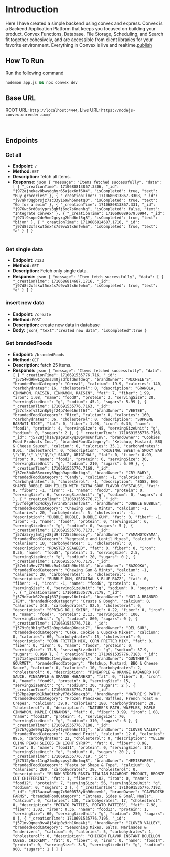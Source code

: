 # Introduction
Here I have created a simple backend using convex and express.
Convex is a Backend Application Platform that keeps you focused on building your product. Convex Functions, Database, File Storage, Scheduling, and Search fit together cohesively, and are accessible from client libraries for your favorite environment. Everything in Convex is live and realtime.[publish](https://docs.convex.dev/home)

## How To Run

Run the following command

```bash
nodemon app.js && npx convex dev
```

## Base URL

ROOT URL: `http://localhost:4444`,
Live URL: `https://nodejs-convex.onrender.com/`

<br>

## Endpoints

### Get all 

-   **Endpoint:** `/`
-   **Method:** `GET`
-   **Description:** fetch all items.
-   **Response:** ```json {
    "message": "Items fetched successfully",
    "data": [
        {
            "_creationTime": 1710680813867.3306,
            "_id": "j972ajnekav8bwydghyr65ajex6nf604",
            "isCompleted": true,
            "text": "Buy groceries"
        },
        {
            "_creationTime": 1710680813867.3308,
            "_id": "j97akr3qgbrsjz7sc33y169wh56netq0",
            "isCompleted": true,
            "text": "Go for a swim"
        },
        {
            "_creationTime": 1710680813867.331,
            "_id": "j976wc6rd0ajyprs3ghfj6xc7s6nenhg",
            "isCompleted": false,
            "text": "Integrate Convex"
        },
        {
            "_creationTime": 1710686089679.0994,
            "_id": "j973t9snpe2de9me2gcyxg2hhd6nf5q8",
            "isCompleted": true,
            "text": "bijon"
        },
        {
            "_creationTime": 1710686814687.1716,
            "_id": "j97d8s2xfskwt5nx4s7s9vw5tx6nfwhm",
            "isCompleted": true,
            "text": "a"
        }
    ]
}```
    <br><br>




### Get single data
- **Endpoint:** `/123`
- **Method:** `GET`
- **Description:** Fetch only single data.
- **Response:** ```json {
    "message": "Item fetch successfully",
    "data": [
        {
            "_creationTime": 1710686814687.1716,
            "_id": "j97d8s2xfskwt5nx4s7s9vw5tx6nfwhm",
            "isCompleted": true,
            "text": "a"
        }
    ]
}```
### insert new data

-   **Endpoint:** `/create`
-   **Method:** `POST`
-   **Description:** create new data in database
-   **Body:** ```json{
    "text":"created new data",
    "isCompleted":true
}```
    <br>


### Get brandedFoods 

-   **Endpoint:** `/brandedFoods`
-   **Method:** `GET`
-   **Description:** fetch 25 items.
-   **Response:** ```json {
    "message": "Items fetched successfully",
    "data": [
        {
            "_creationTime": 1710691535776.716,
            "_id": "j5754wd9kw1zg3ns3m0jsdfbfd6nfdeq",
            "brandOwner": "MICHELE'S",
            "brandedFoodCategory": "Cereal",
            "calcium": 19.9,
            "calories": 140,
            "carbohydrates": 16,
            "cholesterol": 0,
            "description": "GRANOLA, CINNAMON, RAISIN, CINNAMON, RAISIN",
            "fat": 7,
            "fiber": 1.99,
            "iron": 1.08,
            "name": "food0",
            "protein": 3,
            "servingSize": 28,
            "servingSizeUnit": "g",
            "sodium": 45.1,
            "sugars": 5.99
        },
        {
            "_creationTime": 1710691535776.7163,
            "_id": "j57cfxefv2tzn8p9jf24p74ee16nff6f",
            "brandOwner": "VEETEE",
            "brandedFoodCategory": "Rice",
            "calcium": 0,
            "calories": 160,
            "carbohydrates": 36,
            "cholesterol": 0,
            "description": "SUPREME BASMATI RICE",
            "fat": 0,
            "fiber": 1.98,
            "iron": 0.36,
            "name": "food1",
            "protein": 4,
            "servingSize": 45,
            "servingSizeUnit": "g",
            "sodium": 0,
            "sugars": 2
        },
        {
            "_creationTime": 1710691535776.7166,
            "_id": "j5728jjh1a7psg91nkyq30gvms6nf1nv",
            "brandOwner": "Cookies Food Products Inc.",
            "brandedFoodCategory": "Ketchup, Mustard, BBQ & Cheese Sauce",
            "calcium": 0,
            "calories": 35.1,
            "carbohydrates": 8.01,
            "cholesterol": 0,
            "description": "ORIGINAL SWEET & SMOKY BAR \"\"B\"\" \"\"Q\"\" SAUCE, ORIGINAL",
            "fat": 0,
            "fiber": 0.99,
            "iron": 0,
            "name": "food2",
            "protein": 0,
            "servingSize": 30,
            "servingSizeUnit": "g",
            "sodium": 210,
            "sugars": 6.99
        },
        {
            "_creationTime": 1710691535776.7168,
            "_id": "j57en3h4k63vxcny69ggh9apnd6nfbgs",
            "brandOwner": "CRY BABY",
            "brandedFoodCategory": "Candy",
            "calcium": -1,
            "calories": 20,
            "carbohydrates": 5,
            "cholesterol": -1,
            "description": "EGGS, EGG SHAPED BUBBLE GUM FILLED WITH EXTRA SOUR FLAVOR CRYSTALS",
            "fat": 0,
            "fiber": -1,
            "iron": -1,
            "name": "food3",
            "protein": 0,
            "servingSize": 6,
            "servingSizeUnit": "g",
            "sodium": 0,
            "sugars": 4
        },
        {
            "_creationTime": 1710691535776.717,
            "_id": "j57fdeg9fq24dkyyfvr3n85r3s6nf3nt",
            "brandOwner": "DUBBLE BUBBLE",
            "brandedFoodCategory": "Chewing Gum & Mints",
            "calcium": -1,
            "calories": 20,
            "carbohydrates": 5,
            "cholesterol": -1,
            "description": "DUBBLE BUBBLE, BUBBLE GUM",
            "fat": 0,
            "fiber": -1,
            "iron": -1,
            "name": "food4",
            "protein": 0,
            "servingSize": 6,
            "servingSizeUnit": "g",
            "sodium": 0,
            "sugars": 5
        },
        {
            "_creationTime": 1710691535776.7173,
            "_id": "j57dz5ryjfmtjy38jd9rf725s56necsy",
            "brandOwner": "YAMAMOTOYAMA",
            "brandedFoodCategory": "Vegetable and Lentil Mixes",
            "calcium": 0,
            "calories": 10,
            "carbohydrates": 1,
            "cholesterol": 0,
            "description": "ROASTED SEAWEED",
            "fat": 0,
            "fiber": 0,
            "iron": 0.36,
            "name": "food5",
            "protein": 1,
            "servingSize": 2.5,
            "servingSizeUnit": "g",
            "sodium": 20,
            "sugars": 0
        },
        {
            "_creationTime": 1710691535776.7175,
            "_id": "j57ehfa9ev77t96bz9x4s3d3h96nf6tb",
            "brandOwner": "BAZOOKA",
            "brandedFoodCategory": "Chewing Gum & Mints",
            "calcium": -1,
            "calories": 20,
            "carbohydrates": 5,
            "cholesterol": -1,
            "description": "BUBBLE GUM, ORIGINAL & BLUE RAZZ",
            "fat": 0,
            "fiber": -1,
            "iron": -1,
            "name": "food6",
            "protein": 0,
            "servingSize": 6,
            "servingSizeUnit": "g",
            "sodium": 0,
            "sugars": 4
        },
        {
            "_creationTime": 1710691535776.7178,
            "_id": "j579ekwrk622cg4j637jbpqmv16nfr4c",
            "brandOwner": "NOT A BRANDED ITEM",
            "brandedFoodCategory": "Crusts & Dough",
            "calcium": 0,
            "calories": 340,
            "carbohydrates": 82.5,
            "cholesterol": 0,
            "description": "SPRING ROLL SKIN",
            "fat": 0.22,
            "fiber": 0,
            "iron": 0,
            "name": "food7",
            "protein": 2.13,
            "servingSize": 100,
            "servingSizeUnit": "g",
            "sodium": 860,
            "sugars": 0
        },
        {
            "_creationTime": 1710691535776.718,
            "_id": "j579t0j9b1gf3c52n9ypdw6aq96nest7",
            "brandOwner": "DEL SUR",
            "brandedFoodCategory": "Cake, Cookie & Cupcake Mixes",
            "calcium": 0,
            "calories": 60,
            "carbohydrates": 15,
            "cholesterol": 0,
            "description": "CORN FRITTER MIX, CORN FRITTER MIX",
            "fat": 0,
            "fiber": 0,
            "iron": 0,
            "name": "food8",
            "protein": 0,
            "servingSize": 17.5,
            "servingSizeUnit": "g",
            "sodium": 57.9,
            "sugars": 0.999
        },
        {
            "_creationTime": 1710691535776.7183,
            "_id": "j571z4ays229085cf1veymawgh6nehyx",
            "brandOwner": "GUNTHER'S GOURMET",
            "brandedFoodCategory": "Ketchup, Mustard, BBQ & Cheese Sauce",
            "calcium": 0,
            "calories": 10,
            "carbohydrates": 2,
            "cholesterol": 0,
            "description": "PINEAPPLE & ORANGE HABANERO HOT SAUCE, PINEAPPLE & ORANGE HABANERO",
            "fat": 0,
            "fiber": 0,
            "iron": 0,
            "name": "food9",
            "protein": 0,
            "servingSize": 15,
            "servingSizeUnit": "g",
            "sodium": 30,
            "sugars": 2
        },
        {
            "_creationTime": 1710691535776.7185,
            "_id": "j57bpa9qn9b1kha0ttshyf7dx56nexg3",
            "brandOwner": "NATURE'S PATH",
            "brandedFoodCategory": "Frozen Pancakes, Waffles, French Toast & Crepes",
            "calcium": 39.9,
            "calories": 180,
            "carbohydrates": 28,
            "cholesterol": 0,
            "description": "NATURE'S PATH, WAFFLES, MAPLE CINNAMON, MAPLE CINNAMON",
            "fat": 6,
            "fiber": 3.99,
            "iron": 1.08,
            "name": "food10",
            "protein": 4,
            "servingSize": 70,
            "servingSizeUnit": "g",
            "sodium": 310,
            "sugars": 6
        },
        {
            "_creationTime": 1710691535776.7188,
            "_id": "j57b7gg3e99q12pvpfy4tymh9h6nft3j",
            "brandOwner": "CLOVER VALLEY",
            "brandedFoodCategory": "Canned Fruit",
            "calcium": 12.6,
            "calories": 89.6,
            "carbohydrates": 22,
            "cholesterol": 0,
            "description": "YELLOW CLING PEACH SLICES IN LIGHT SYRUP",
            "fat": 0,
            "fiber": 0.98,
            "iron": 0,
            "name": "food11",
            "protein": 0,
            "servingSize": 140,
            "servingSizeUnit": "g",
            "sodium": 0,
            "sugars": 20
        },
        {
            "_creationTime": 1710691535776.719,
            "_id": "j57512y5nr11ng2fm4hpcpsy2d6nfmq8",
            "brandOwner": "HEMISFARES",
            "brandedFoodCategory": "Pasta by Shape & Type",
            "calcium": 0,
            "calories": 200,
            "carbohydrates": 39,
            "cholesterol": 0,
            "description": "ELBOW RIDGED PASTA ITALIAN MACARONI PRODUCT, BRONZE CUT CHIFFERINI",
            "fat": 1,
            "fiber": 2.02,
            "iron": 0,
            "name": "food12",
            "protein": 7,
            "servingSize": 56,
            "servingSizeUnit": "g",
            "sodium": 0,
            "sugars": 2
        },
        {
            "_creationTime": 1710691535776.7192,
            "_id": "j573aacw6nngg7c5d00578y0h96nevvb",
            "brandOwner": "CAVENDISH FARMS",
            "brandedFoodCategory": "Entrees, Sides & Small Meals",
            "calcium": 0,
            "calories": 130,
            "carbohydrates": 17,
            "cholesterol": 0,
            "description": "POTATO PATTIES, POTATO PATTIES",
            "fat": 7.98,
            "fiber": 1.02,
            "iron": 0.36,
            "name": "food13",
            "protein": 1,
            "servingSize": 60,
            "servingSizeUnit": "g",
            "sodium": 250,
            "sugars": 0
        },
        {
            "_creationTime": 1710691535776.7195,
            "_id": "j571mv9gmen9vw8j54jp0z9rh16ne4kj",
            "brandOwner": "CLOVER VALLEY",
            "brandedFoodCategory": "Seasoning Mixes, Salts, Marinades & Tenderizers",
            "calcium": 0,
            "calories": 5,
            "carbohydrates": 1,
            "cholesterol": 0,
            "description": "CHICKEN FLAVOR INSTANT BOUILLON CUBES, CHICKEN",
            "fat": 0,
            "fiber": 0,
            "iron": 0,
            "name": "food14",
            "protein": 0,
            "servingSize": 3.5,
            "servingSizeUnit": "g",
            "sodium": 900,
            "sugars": 1
        }
    ]
}```
    <br><br>
